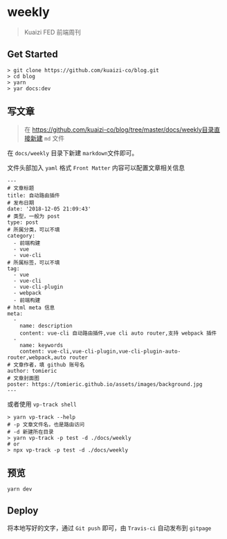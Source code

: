 # weekly

> Kuaizi FED 前端周刊

## Get Started

```
> git clone https://github.com/kuaizi-co/blog.git
> cd blog
> yarn
> yar docs:dev
```

## 写文章

> 在 https://github.com/kuaizi-co/blog/tree/master/docs/weekly目录直接新建 `md` 文件

在 `docs/weekly` 目录下新建 `markdown`文件即可。

文件头部加入 `yaml` 格式 `Front Matter` 内容可以配置文章相关信息

```
---
# 文章标题
title: 自动路由插件
# 发布日期
date: '2018-12-05 21:09:43'
# 类型，一般为 post
type: post
# 所属分类，可以不填
category:
  - 前端构建
  - vue
  - vue-cli
# 所属标签，可以不填
tag: 
  - vue
  - vue-cli
  - vue-cli-plugin
  - webpack
  - 前端构建
# html meta 信息
meta:
  -
    name: description
    content: vue-cli 自动路由插件,vue cli auto router,支持 webpack 插件
  -
    name: keywords
    content: vue-cli,vue-cli-plugin,vue-cli-plugin-auto-router,webpack,auto router
# 文章作者，填 github 账号名
author: tomieric
# 文章封面图
poster: https://tomieric.github.io/assets/images/background.jpg
---
```

或者使用 `vp-track shell`

```
> yarn vp-track --help
# -p 文章文件名，也是路由访问
# -d 新建所在目录
> yarn vp-track -p test -d ./docs/weekly
# or
> npx vp-track -p test -d ./docs/weekly
```

## 预览

```
yarn dev
```

## Deploy

将本地写好的文字，通过 `Git push` 即可，由 `Travis-ci` 自动发布到 `gitpage`
